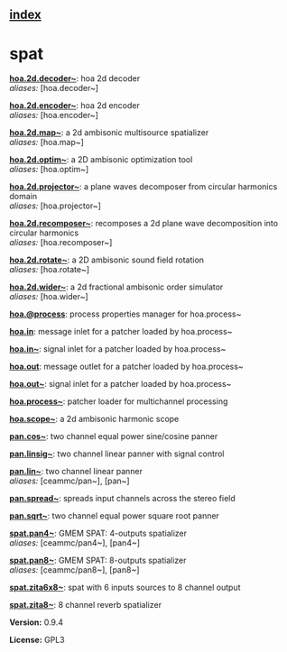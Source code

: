 [index](index.html) 
---

# spat




[**hoa.2d.decoder~**](hoa.2d.decoder~.html): hoa 2d decoder <br>
_aliases:_ [hoa.decoder~]


[**hoa.2d.encoder~**](hoa.2d.encoder~.html): hoa 2d encoder <br>
_aliases:_ [hoa.encoder~]


[**hoa.2d.map~**](hoa.2d.map~.html): a 2d ambisonic multisource spatializer <br>
_aliases:_ [hoa.map~]


[**hoa.2d.optim~**](hoa.2d.optim~.html): a 2D ambisonic optimization tool <br>
_aliases:_ [hoa.optim~]


[**hoa.2d.projector~**](hoa.2d.projector~.html): a plane waves decomposer from circular harmonics domain <br>
_aliases:_ [hoa.projector~]


[**hoa.2d.recomposer~**](hoa.2d.recomposer~.html): recomposes a 2d plane wave decomposition into circular harmonics <br>
_aliases:_ [hoa.recomposer~]


[**hoa.2d.rotate~**](hoa.2d.rotate~.html): a 2D ambisonic sound field rotation <br>
_aliases:_ [hoa.rotate~]


[**hoa.2d.wider~**](hoa.2d.wider~.html): a 2d fractional ambisonic order simulator <br>
_aliases:_ [hoa.wider~]


[**hoa.@process**](hoa.%40process.html): process properties manager for hoa.process~ 

[**hoa.in**](hoa.in.html): message inlet for a patcher loaded by hoa.process~ 

[**hoa.in~**](hoa.in~.html): signal inlet for a patcher loaded by hoa.process~ 

[**hoa.out**](hoa.out.html): message outlet for a patcher loaded by hoa.process~ 

[**hoa.out~**](hoa.out~.html): signal inlet for a patcher loaded by hoa.process~ 

[**hoa.process~**](hoa.process~.html): patcher loader for multichannel processing 

[**hoa.scope~**](hoa.scope~.html): a 2d ambisonic harmonic scope 

[**pan.cos~**](pan.cos~.html): two channel equal power sine/cosine panner 

[**pan.linsig~**](pan.linsig~.html): two channel linear panner with signal control 

[**pan.lin~**](pan.lin~.html): two channel linear panner <br>
_aliases:_ [ceammc/pan~], [pan~]


[**pan.spread~**](pan.spread~.html): spreads input channels across the stereo field 

[**pan.sqrt~**](pan.sqrt~.html): two channel equal power square root panner 

[**spat.pan4~**](spat.pan4~.html): GMEM SPAT: 4-outputs spatializer <br>
_aliases:_ [ceammc/pan4~], [pan4~]


[**spat.pan8~**](spat.pan8~.html): GMEM SPAT: 8-outputs spatializer <br>
_aliases:_ [ceammc/pan8~], [pan8~]


[**spat.zita6x8~**](spat.zita6x8~.html): spat with 6 inputs sources to 8 channel output 

[**spat.zita8~**](spat.zita8~.html): 8 channel reverb spatializer 


**Version:** 0.9.4

**License:** GPL3
